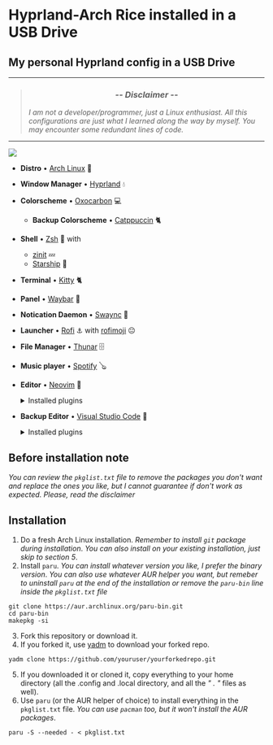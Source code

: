 # Hyprland-Arch Rice installed in a USB Drive
## My personal Hyprland config in a USB Drive
___
> ### <div align="center">*-- Disclaimer --*   </div>
> *I am not a developer/programmer, just a Linux enthusiast. All this configurations are just what I learned along the way by myself. You may encounter some redundant lines of code.*
___
<img src="https://i.imgur.com/nGGcmZY.png">

* **Distro** • [Arch Linux](https://archlinux.org/) 🐧
* **Window Manager** • [Hyprland](https://hyprland.org/) 💧
* **Colorscheme** • [Oxocarbon](https://github.com/nyoom-engineering/oxocarbon) 💻
  * **Backup Colorscheme** •  [Catppuccin](https://github.com/catppuccin) 🐈
* **Shell** • [Zsh](https://www.zsh.org) 🐚 with
  * [zinit](https://github.com/zdharma-continuum/zinit) 💤
  * [Starship](https://github.com/starship/starship) 🚀
* **Terminal** • [Kitty](https://sw.kovidgoyal.net/kitty/) 🐈
* **Panel** • [Waybar](https://github.com/Alexays/Waybar) 🍫
* **Notication Daemon** • [Swaync](https://github.com/ErikReider/SwayNotificationCenter) 🔔
* **Launcher** • [Rofi](https://github.com/davatorium/rofi) ⚓ with [rofimoji](https://github.com/fdw/rofimoji) 😐
* **File Manager** • [Thunar](https://docs.xfce.org/xfce/thunar/start) 🗄️
* **Music player** • [Spotify](https://open.spotify.com/) 🪕
* **Editor** • [Neovim](https://neovim.io/) 📝
  <details>
  <summary>Installed plugins</summary>
    * [LazyVim](https://www.lazyvim.org/)
  </details>  


* **Backup Editor** • [Visual Studio Code](https://code.visualstudio.com/) 📝
  <details>
  <summary>Installed plugins</summary>

     * [Auto Rename Tag](https://marketplace.visualstudio.com/items?itemName=formulahendry.auto-rename-tag)
     * [Catppuccin for VSCode](https://marketplace.visualstudio.com/items?itemName=Catppuccin.catppuccin-vsc)
     * [Oxocarbon](https://marketplace.visualstudio.com/items?itemName=ibmlover.oxocarbon)
     * [Code Spell Checker](https://marketplace.visualstudio.com/items?itemName=streetsidesoftware.code-spell-checker)
     * [Django](https://marketplace.visualstudio.com/items?itemName=batisteo.vscode-django)
     * [Font Awesome Auto-complete & Preview](https://marketplace.visualstudio.com/items?itemName=Janne252.fontawesome-autocomplete)
     * [HTML CSS Support](https://marketplace.visualstudio.com/items?itemName=ecmel.vscode-html-css)
     * [Indenticator](https://marketplace.visualstudio.com/items?itemName=SirTori.indenticator)
     * [Markdown All in One](https://marketplace.visualstudio.com/items?itemName=yzhang.markdown-all-in-one)
     * [Prettier - Code formatter](https://marketplace.visualstudio.com/items?itemName=esbenp.prettier-vscode)
     * [Python](https://marketplace.visualstudio.com/items?itemName=ms-python.python)
     * [Rasi](https://marketplace.visualstudio.com/items?itemName=dlasagno.rasi)
     * [Spanish - Code Spell Checker](https://marketplace.visualstudio.com/items?itemName=streetsidesoftware.code-spell-checker-spanish)
     * [vscode-icons](https://marketplace.visualstudio.com/items?itemName=vscode-icons-team.vscode-icons)
  </summary>


## Before installation note
*You can review the `pkglist.txt` file to remove the packages you don't want and replace the ones you like, but I cannot guarantee if don't work as expected. Please, read the disclaimer*

## Installation
1. Do a fresh Arch Linux installation. *Remember to install `git` package during installation*. *You can also install on your existing installation, just skip to section 5*.
2. Install `paru`. *You can install whatever version you like, I prefer the binary version*. *You can also use whatever AUR helper you want, but remeber to uninstall `paru` at the end of the installation or remove the `paru-bin` line inside the `pkglist.txt` file*  
```
git clone https://aur.archlinux.org/paru-bin.git
cd paru-bin
makepkg -si
```  
3. Fork this repository or download it.  
4. If you forked it, use [yadm](https://yadm.io/) to download your forked repo.
  ```
  yadm clone https://github.com/youruser/yourforkedrepo.git
  ```  
5. If you downloaded it or cloned it, copy everything to your home directory (all the .config and .local directory, and all the *" . "* files as well).
6. Use `paru` (or the AUR helper of choice) to install everything in the `pkglist.txt` file. *You can use `pacman` too, but it won't install the AUR packages*.
```
paru -S --needed - < pkglist.txt
```  